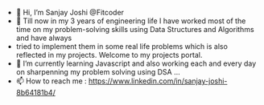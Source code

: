 - 👋 Hi, I’m Sanjay Joshi @Fitcoder
- 👀 Till now in my 3 years of engineering life I have worked most of the time on my problem-solving skills using Data Structures and Algorithms and have always
-  tried to implement them in some real life problems which is also reflected in my projects. Welcome to my projects portal. 
- 🌱 I’m currently learning Javascript and also working each and every day on sharpenning my problem solving using DSA ...
- 📫 How to reach me : https://www.linkedin.com/in/sanjay-joshi-8b64181b4/

<!---
Fitcodes/Fitcodes is a ✨ special ✨ repository because its `README.md` (this file) appears on your GitHub profile.
You can click the Preview link to take a look at your changes.
--->
